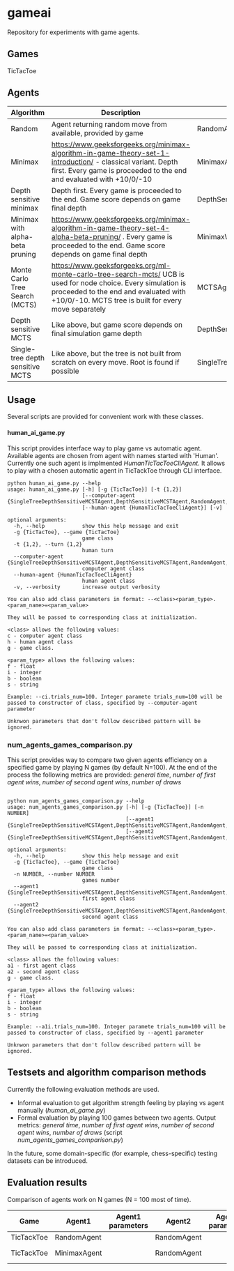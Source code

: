 # gameai

Repository for experiments with game agents.

## Games

TicTacToe

## Agents

| Algorithm | Description | Class |
| --------- | ----------- | ----- |
| Random | Agent returning random move from available, provided by game | RandomAgent |
| Minimax   | https://www.geeksforgeeks.org/minimax-algorithm-in-game-theory-set-1-introduction/ - classical variant. Depth first. Every game is proceeded to the end and evaluated with +10/0/-10 | MinimaxAgent |
| Depth sensitive minimax | Depth first. Every game is proceeded to the end. Game score depends on game final depth | DepthSensitiveMinimax |
| Minimax with alpha-beta pruning | https://www.geeksforgeeks.org/minimax-algorithm-in-game-theory-set-4-alpha-beta-pruning/ . Every game is proceeded to the end. Game score depends on game final depth | MinimaxWithAlphaBeta |
| Monte Carlo Tree Search (MCTS) | https://www.geeksforgeeks.org/ml-monte-carlo-tree-search-mcts/ UCB is used for node choice. Every simulation is proceeded to the end and evaluated with +10/0/-10. MCTS tree is built for every move separately | MCTSAgent |
| Depth sensitive MCTS | Like above, but game score depends on final simulation game depth | DepthSensitiveMCTS |
| Single-tree depth sensitive MCTS | Like above, but the tree is not built from scratch on every move. Root is found if possible | SingleTreeDepthSensitiveMCTSAgent |

## Usage

Several scripts are provided for convenient work with these classes.

#### human_ai_game.py

This script provides interface way to play game vs automatic agent. Available agents are chosen from agent with names started with 'Human'.
Currently one such agent is implmented *HumanTicTacToeCliAgent*. It allows to play with a chosen automatic agent in TicTackToe through CLI interface.

~~~
python human_ai_game.py --help
usage: human_ai_game.py [-h] [-g {TicTacToe}] [-t {1,2}]
                        [--computer-agent {SingleTreeDepthSensitiveMCSTAgent,DepthSensitiveMCSTAgent,RandomAgent,MinimaxWithAlphaBeta,DepthSensitiveMinimaxAgent,MCSTAgent,MinimaxAgent}]
                        [--human-agent {HumanTicTacToeCliAgent}] [-v]

optional arguments:
  -h, --help            show this help message and exit
  -g {TicTacToe}, --game {TicTacToe}
                        game class
  -t {1,2}, --turn {1,2}
                        human turn
  --computer-agent {SingleTreeDepthSensitiveMCSTAgent,DepthSensitiveMCSTAgent,RandomAgent,MinimaxWithAlphaBeta,DepthSensitiveMinimaxAgent,MCSTAgent,MinimaxAgent}
                        computer agent class
  --human-agent {HumanTicTacToeCliAgent}
                        human agent class
  -v, --verbosity       increase output verbosity

You can also add class parameters in format: --<class><param_type>.<param_name>=<param_value>

They will be passed to corresponding class at initialization.

<class> allows the following values:
c - computer agent class
h - human agent class
g - game class.

<param_type> allows the following values:
f - float
i - integer
b - boolean
s - string

Example: --ci.trials_num=100. Integer paramete trials_num=100 will be passed to constructor of class, specified by --computer-agent parameter

Unknwon parameters that don't follow described pattern will be ignored.

~~~  

### num_agents_games_comparison.py

This script provides way to compare two given agents efficiency on a specified game by playing N games (by default N=100).
At the end of the process the following metrics are provided: *general time*, *number of first agent wins*, *number of second agent wins*, 
*number of draws*

~~~

python num_agents_games_comparison.py --help
usage: num_agents_games_comparison.py [-h] [-g {TicTacToe}] [-n NUMBER]
                                      [--agent1 {SingleTreeDepthSensitiveMCSTAgent,DepthSensitiveMCSTAgent,RandomAgent,HumanTicTacToeCliAgent,MinimaxWithAlphaBeta,DepthSensitiveMinimaxAgent,MCSTAgent,MinimaxAgent}]
                                      [--agent2 {SingleTreeDepthSensitiveMCSTAgent,DepthSensitiveMCSTAgent,RandomAgent,HumanTicTacToeCliAgent,MinimaxWithAlphaBeta,DepthSensitiveMinimaxAgent,MCSTAgent,MinimaxAgent}]

optional arguments:
  -h, --help            show this help message and exit
  -g {TicTacToe}, --game {TicTacToe}
                        game class
  -n NUMBER, --number NUMBER
                        games number
  --agent1 {SingleTreeDepthSensitiveMCSTAgent,DepthSensitiveMCSTAgent,RandomAgent,HumanTicTacToeCliAgent,MinimaxWithAlphaBeta,DepthSensitiveMinimaxAgent,MCSTAgent,MinimaxAgent}
                        first agent class
  --agent2 {SingleTreeDepthSensitiveMCSTAgent,DepthSensitiveMCSTAgent,RandomAgent,HumanTicTacToeCliAgent,MinimaxWithAlphaBeta,DepthSensitiveMinimaxAgent,MCSTAgent,MinimaxAgent}
                        second agent class

You can also add class parameters in format: --<class><param_type>.<param_name>=<param_value>

They will be passed to corresponding class at initialization.

<class> allows the following values:
a1 - first agent class
a2 - second agent class
g - game class.

<param_type> allows the following values:
f - float
i - integer
b - boolean
s - string

Example: --a1i.trials_num=100. Integer paramete trials_num=100 will be passed to constructor of class, specified by --agent1 parameter

Unknwon parameters that don't follow described pattern will be ignored.

~~~ 

## Testsets and algorithm comparison methods

Currently the following evaluation methods are used.

* Informal evaluation to get algorithm strength feeling by playing vs agent manually (*human_ai_game.py*)
* Formal evaluation by playing 100 games between two agents. Output metrics: *general time*, *number of first agent wins*, *number of second agent wins*, *number of draws* (script *num_agents_games_comparison.py*)

In the future, some domain-specific (for example, chess-specific) testing datasets can be introduced.

## Evaluation results

Comparison of agents work on N games (N = 100 most of time).


| Game        | Agent1      |  Agent1 parameters | Agent2      | Agent2 parameters      | Games Number | Time (s)        | Agent1 Wins | Agent2 Wins | Draws |
| ----------- | ----------- | ------------------ | ----------- | ---------------------- | ------------ | --------------- | ----------- | ----------- | ----- |
| TicTackToe  | RandomAgent |                    | RandomAgent |                        | 100          | 1               | 62          | 24          | 14    |
| TicTackToe  | MinimaxAgent|                    | RandomAgent |                        | 100          | 2556 (42:36)    | 100         | 0           | 0     |

